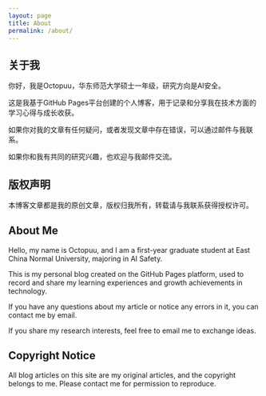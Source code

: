 ```yaml
---
layout: page
title: About
permalink: /about/
---
```


## 关于我

你好，我是Octopuu，华东师范大学硕士一年级，研究方向是AI安全。

这是我基于GitHub Pages平台创建的个人博客，用于记录和分享我在技术方面的学习心得与成长收获。

如果你对我的文章有任何疑问，或者发现文章中存在错误，可以通过邮件与我联系。

如果你和我有共同的研究兴趣，也欢迎与我邮件交流。

## 版权声明

本博客文章都是我的原创文章，版权归我所有，转载请与我联系获得授权许可。

## About Me
Hello, my name is Octopuu, and I am a first-year graduate student at East China Normal University, majoring in AI Safety. 

This is my personal blog created on the GitHub Pages platform, used to record and share my learning experiences and growth achievements in technology. 

If you have any questions about my article or notice any errors in it, you can contact me by email. 

If you share my research interests, feel free to email me to exchange ideas. 

## Copyright Notice
All blog articles on this site are my original articles, and the copyright belongs to me. Please contact me for permission to reproduce.
